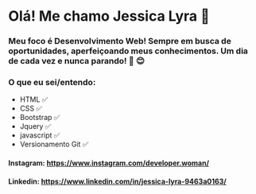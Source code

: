 # Olá! Me chamo Jessica Lyra  :wave:

### Meu foco é Desenvolvimento Web! Sempre em busca de oportunidades, aperfeiçoando meus conhecimentos. Um dia de cada vez e nunca parando!  :raised_hands:  :blush:

### O que eu sei/entendo:
* HTML  :white_check_mark:
* CSS  :white_check_mark:
* Bootstrap  :white_check_mark:
* Jquery  :white_check_mark:
* javascript  :white_check_mark:
* Versionamento Git  :white_check_mark:

#### Instagram: https://www.instagram.com/developer.woman/
#### Linkedin: https://www.linkedin.com/in/jessica-lyra-9463a0163/



